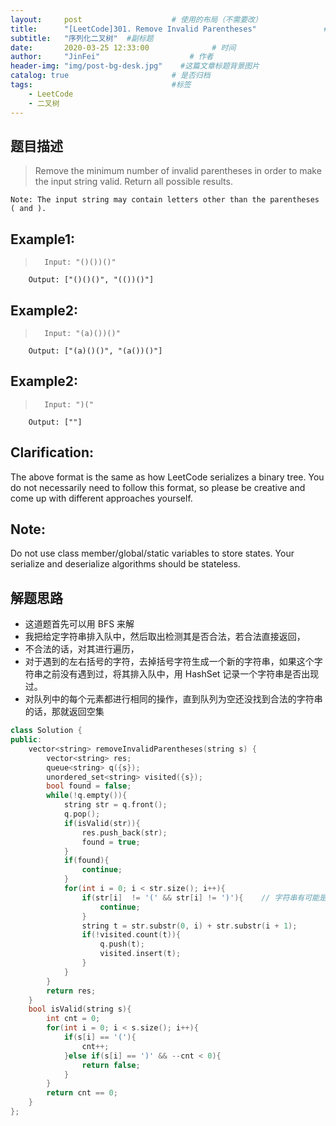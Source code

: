 ```yaml
---
layout:     post                    # 使用的布局（不需要改） 
title:      "[LeetCode]301. Remove Invalid Parentheses"               # 标题  
subtitle:   "序列化二叉树"  #副标题 
date:       2020-03-25 12:33:00              # 时间 
author:     "JinFei"                    # 作者 
header-img: "img/post-bg-desk.jpg"    #这篇文章标题背景图片 
catalog: true                       # 是否归档 
tags:                               #标签     
    - LeetCode 
    - 二叉树
---
```



## 题目描述
>   Remove the minimum number of invalid parentheses in order to make the input string valid. Return all possible results.

    Note: The input string may contain letters other than the parentheses ( and ).






## Example1:
 
>       Input: "()())()"
        Output: ["()()()", "(())()"]

## Example2:
 
>       Input: "(a)())()"
        Output: ["(a)()()", "(a())()"]

## Example2:
 
>       Input: ")("
        Output: [""]



## Clarification: 
The above format is the same as how LeetCode serializes a binary tree. You do not necessarily need to follow this format, so please be creative and come up with different approaches yourself.

## Note: 
Do not use class member/global/static variables to store states. Your serialize and deserialize algorithms should be stateless.




## 解题思路

- 这道题首先可以用 BFS 来解
- 我把给定字符串排入队中，然后取出检测其是否合法，若合法直接返回，
- 不合法的话，对其进行遍历，
- 对于遇到的左右括号的字符，去掉括号字符生成一个新的字符串，如果这个字符串之前没有遇到过，将其排入队中，用 HashSet 记录一个字符串是否出现过。
- 对队列中的每个元素都进行相同的操作，直到队列为空还没找到合法的字符串的话，那就返回空集




```C++
class Solution {
public:
    vector<string> removeInvalidParentheses(string s) {
        vector<string> res;
        queue<string> q({s});
        unordered_set<string> visited({s});
        bool found = false;
        while(!q.empty()){
            string str = q.front();
            q.pop();
            if(isValid(str)){
                res.push_back(str);
                found = true;
            }
            if(found){
                continue;
            }
            for(int i = 0; i < str.size(); i++){
                if(str[i]  != '(' && str[i] != ')'){    // 字符串有可能是这种形式 "(a)())()"
                    continue;
                } 
                string t = str.substr(0, i) + str.substr(i + 1);
                if(!visited.count(t)){
                    q.push(t);
                    visited.insert(t);
                }
            }
        }
        return res;
    }
    bool isValid(string s){
        int cnt = 0;
        for(int i = 0; i < s.size(); i++){
            if(s[i] == '('){
                cnt++;
            }else if(s[i] == ')' && --cnt < 0){
                return false;
            }
        }
        return cnt == 0;
    }
};
```
